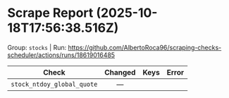 # Scrape Report (2025-10-18T17:56:38.516Z)

Group: `stocks`  |  Run: https://github.com/AlbertoRoca96/scraping-checks-scheduler/actions/runs/18619016485

| Check | Changed | Keys | Error |
|---|:---:|:--|:--|
| `stock_ntdoy_global_quote` | — |  |  |
